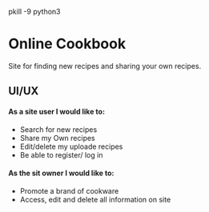 pkill -9 python3


# Online Cookbook

Site for finding new recipes and sharing your own recipes.


## UI/UX

#### As a site user I would like to:

* Search for new recipes
* Share my Own recipes
* Edit/delete my uploade recipes
* Be able to register/ log in

#### As the sit owner I would like to:

* Promote a brand of cookware
* Access, edit and delete all information on site

